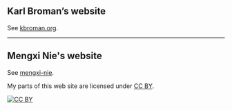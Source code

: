 ## Karl Broman&rsquo;s website

See [kbroman.org](http://kbroman.org).

---
## Mengxi Nie's website
See [mengxi-nie](https://mengxi-nie.github.io).

My parts of this web site are licensed under
[CC BY](http://creativecommons.org/licenses/by/3.0/).

[![CC BY](http://i.creativecommons.org/l/by/3.0/88x31.png)](http://creativecommons.org/licenses/by/3.0/)
